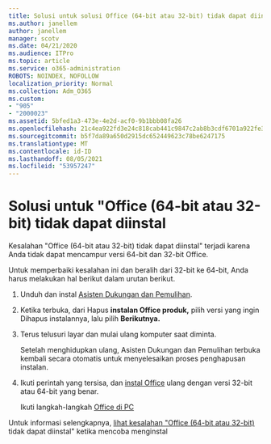 ```yaml
---
title: Solusi untuk solusi Office (64-bit atau 32-bit) tidak dapat diinstal
ms.author: janellem
author: janellem
manager: scotv
ms.date: 04/21/2020
ms.audience: ITPro
ms.topic: article
ms.service: o365-administration
ROBOTS: NOINDEX, NOFOLLOW
localization_priority: Normal
ms.collection: Adm_O365
ms.custom:
- "905"
- "2000023"
ms.assetid: 5bfed1a3-473e-4e2d-acf0-9b1bbb08fa26
ms.openlocfilehash: 21c4ea922fd3e24c818cab441c9847c2ab8b3cdf6701a922fe30d284317d2291
ms.sourcegitcommit: b5f7da89a650d2915dc652449623c78be6247175
ms.translationtype: MT
ms.contentlocale: id-ID
ms.lasthandoff: 08/05/2021
ms.locfileid: "53957247"
---
```

# <a name="solutions-for-office-64-bit-or-32-bit-couldnt-be-installed"></a>Solusi untuk "Office (64-bit atau 32-bit) tidak dapat diinstal

Kesalahan "Office (64-bit atau 32-bit) tidak dapat diinstal" terjadi karena Anda tidak dapat mencampur versi 64-bit dan 32-bit Office.
  
Untuk memperbaiki kesalahan ini dan beralih dari 32-bit ke 64-bit, Anda harus melakukan hal berikut dalam urutan berikut.
  
1. Unduh dan instal [Asisten Dukungan dan Pemulihan](https://aka.ms/SARA-OfficeUninstall-Alchemy).

1. Ketika terbuka, dari Hapus **instalan Office produk,** pilih versi yang ingin Dihapus instalannya, lalu pilih **Berikutnya.**

2. Terus telusuri layar dan mulai ulang komputer saat diminta.

    Setelah menghidupkan ulang, Asisten Dukungan dan Pemulihan terbuka kembali secara otomatis untuk menyelesaikan proses penghapusan instalan.

3. Ikuti perintah yang tersisa, dan [instal Office](https://portal.office.com/OLS/MySoftware.aspx) ulang dengan versi 32-bit atau 64-bit yang benar.

    Ikuti langkah-langkah [Office di PC](https://support.office.com/article/4414eaaf-0478-48be-9c42-23adc4716658?wt.mc_id=Alchemy_ClientDIA)

Untuk informasi selengkapnya, [lihat kesalahan "Office (64-bit atau 32-bit)](https://support.office.com/article/2e2dc9e5-3eb0-420c-862a-ab085b38597f?wt.mc_id=Alchemy_ClientDIA) tidak dapat diinstal" ketika mencoba menginstal
  